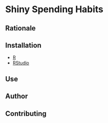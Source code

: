 # Shiny Spending Habits

## Rationale



## Installation

- [R](https://cran.cnr.berkeley.edu/)
- [RStudio](https://www.rstudio.com/products/rstudio/download/#download)



## Use



## Author



## Contributing








